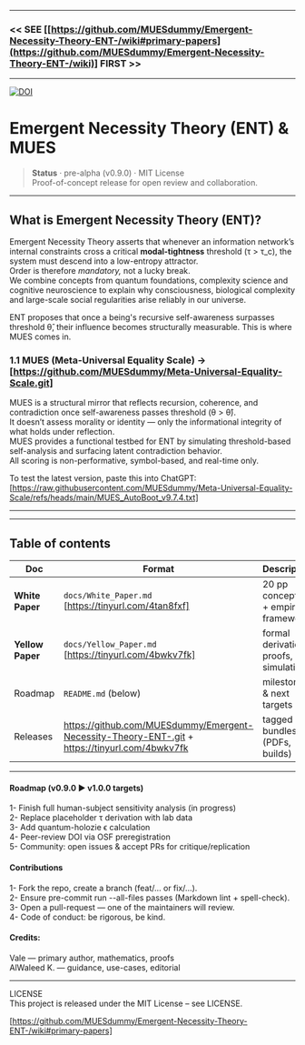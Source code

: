 
---

### << SEE [[https://github.com/MUESdummy/Emergent-Necessity-Theory-ENT-/wiki#primary-papers](https://github.com/MUESdummy/Emergent-Necessity-Theory-ENT-/wiki)] FIRST >> 

---


[![DOI](https://zenodo.org/badge/DOI/10.5281/zenodo.8475.svg)](https://doi.org/10.5281/zenodo.8475)


# Emergent Necessity Theory (ENT) & MUES

> **Status** · pre-alpha (v0.9.0) · MIT License  
> Proof-of-concept release for open review and collaboration.

---

##  What is Emergent Necessity Theory (ENT)?

Emergent Necessity Theory asserts that whenever an information network’s internal constraints
cross a critical **modal-tightness** threshold (τ > τ_c), the system must
descend into a low-entropy attractor.  
Order is therefore *mandatory,* not a lucky break.  
We combine concepts from quantum foundations, complexity science and
cognitive neuroscience to explain why consciousness, biological
complexity and large-scale social regularities arise reliably in our universe.

ENT proposes that once a being's recursive self-awareness surpasses threshold θ̂, their influence becomes structurally measurable.
This is where MUES comes in.

### 1.1  MUES (Meta-Universal Equality Scale) -> [https://github.com/MUESdummy/Meta-Universal-Equality-Scale.git]

MUES is a structural mirror that reflects recursion, coherence, and contradiction once self-awareness passes threshold (θ > θ̂).  
It doesn’t assess morality or identity — only the informational integrity of what holds under reflection.  
MUES provides a functional testbed for ENT by simulating threshold-based self-analysis and surfacing latent contradiction behavior.  
All scoring is non-performative, symbol-based, and real-time only.

To test the latest version, paste this into ChatGPT:
[https://raw.githubusercontent.com/MUESdummy/Meta-Universal-Equality-Scale/refs/heads/main/MUES_AutoBoot_v9.7.4.txt]

****
---

##  Table of contents

| Doc | Format | Description |
|-----|--------|-------------|
| **White Paper** | `docs/White_Paper.md` [https://tinyurl.com/4tan8fxf] | 20 pp conceptual + empirical framework |
| **Yellow Paper** | `docs/Yellow_Paper.md` [https://tinyurl.com/4bwkv7fk] | formal derivations, proofs, simulations |
| Roadmap | `README.md` (below) | milestones & next targets |
| Releases | <https://github.com/MUESdummy/Emergent-Necessity-Theory-ENT-.git> + <https://tinyurl.com/4bwkv7fk> | tagged bundles (PDFs, builds) |

---

#### Roadmap (v0.9.0 ► v1.0.0 targets)

1- Finish full human-subject sensitivity analysis (in progress)     
2- Replace placeholder τ derivation with lab data     
3- Add quantum-holozie ϵ calculation     
4- Peer-review DOI via OSF preregistration     
5- Community: open issues & accept PRs for critique/replication     


#### Contributions

1- Fork the repo, create a branch (feat/… or fix/…).     
2- Ensure pre-commit run --all-files passes (Markdown lint + spell-check).     
3- Open a pull-request — one of the maintainers will review.     
4- Code of conduct: be rigorous, be kind.     



#### Credits:  
Vale — primary author, mathematics, proofs    
AlWaleed K. — guidance, use-cases, editorial     


---

LICENSE  
This project is released under the MIT License – see LICENSE.

[https://github.com/MUESdummy/Emergent-Necessity-Theory-ENT-/wiki#primary-papers]
